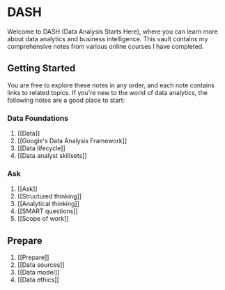 # DASH
Welcome to DASH (Data Analysis Starts Here), where you can learn more about data analytics and business intelligence. This vault contains my comprehensive notes from various online courses I have completed.
## Getting Started

You are free to explore these notes in any order, and each note contains links to related topics. If you're new to the world of data analytics, the following notes are a good place to start:
### Data Foundations
1. [[Data]]
2. [[Google's Data Analysis Framework]]
3. [[Data lifecycle]]
4. [[Data analyst skillsets]]
### Ask
1. [[Ask]]
2. [[Structured thinking]]
3. [[Analytical thinking]]
4. [[SMART questions]]
5. [[Scope of work]]
## Prepare
1. [[Prepare]]
2. [[Data sources]]
3. [[Data model]]
4. [[Data ethics]]
